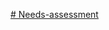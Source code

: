 [# Needs-assessment](https://docs.google.com/forms/d/e/1FAIpQLSfv8Hd2hetAkqIZcYIStbZTNqjejLNvpq7QeHFsBBbDiC4wTw/viewform)
